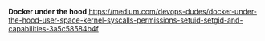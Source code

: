 **Docker under the hood**
https://medium.com/devops-dudes/docker-under-the-hood-user-space-kernel-syscalls-permissions-setuid-setgid-and-capabilities-3a5c58584b4f
